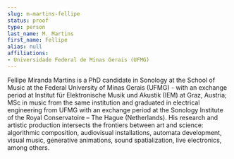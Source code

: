 ```yaml
---
slug: m-martins-fellipe
status: proof
type: person
last_name: M. Martins
first_name: Fellipe
alias: null
affiliations:
- Universidade Federal de Minas Gerais (UFMG)
---
```


Fellipe Miranda Martins is a PhD candidate in Sonology at the School of Music at the Federal University of Minas Gerais (UFMG) - with an exchange period at Institut für Elektronische Musik und Akustik (IEM) at Graz, Austria; MSc in music from the same institution and graduated in electrical engineering from UFMG with an exchange period at the Sonology Institute of the Royal Conservatoire – The Hague (Netherlands). His research and artistic production intersects the frontiers between art and science: algorithmic composition, audiovisual installations, automata development, visual music, generative animations, sound spatialization, live electronics, among others.

